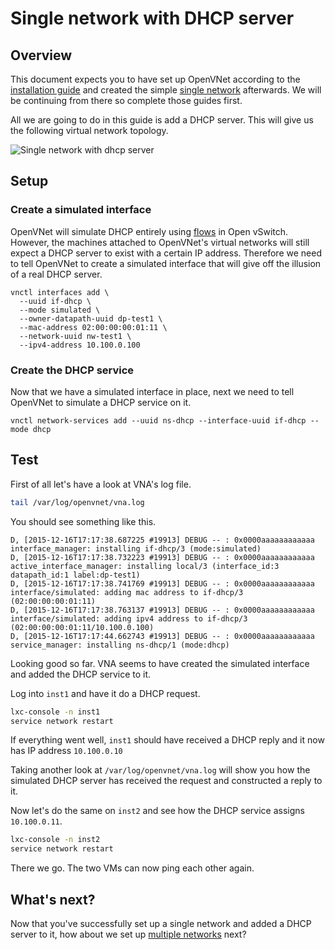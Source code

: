 # Single network with DHCP server

## Overview

This document expects you to have set up OpenVNet according to the [installation guide](../installation) and created the simple [single network](single-network) afterwards. We will be continuing from there so complete those guides first.

All we are going to do in this guide is add a DHCP server. This will give us the following virtual network topology.

![Single network with dhcp server](img/single-network-dhcp.png)

## Setup

### Create a simulated interface

OpenVNet will simulate DHCP entirely using [flows](../jargon-dictionary#flow) in Open vSwitch. However, the machines attached to OpenVNet's virtual networks will still expect a DHCP server to exist with a certain IP address. Therefore we need to tell OpenVNet to create a simulated interface that will give off the illusion of a real DHCP server.

```
vnctl interfaces add \
  --uuid if-dhcp \
  --mode simulated \
  --owner-datapath-uuid dp-test1 \
  --mac-address 02:00:00:00:01:11 \
  --network-uuid nw-test1 \
  --ipv4-address 10.100.0.100
```

### Create the DHCP service

Now that we have a simulated interface in place, next we need to tell OpenVNet to simulate a DHCP service on it.

```
vnctl network-services add --uuid ns-dhcp --interface-uuid if-dhcp --mode dhcp
```

## Test

First of all let's have a look at VNA's log file.

```bash
tail /var/log/openvnet/vna.log
```

You should see something like this.

```
D, [2015-12-16T17:17:38.687225 #19913] DEBUG -- : 0x0000aaaaaaaaaaaa interface_manager: installing if-dhcp/3 (mode:simulated)
D, [2015-12-16T17:17:38.732223 #19913] DEBUG -- : 0x0000aaaaaaaaaaaa active_interface_manager: installing local/3 (interface_id:3 datapath_id:1 label:dp-test1)
D, [2015-12-16T17:17:38.741769 #19913] DEBUG -- : 0x0000aaaaaaaaaaaa interface/simulated: adding mac address to if-dhcp/3 (02:00:00:00:01:11)
D, [2015-12-16T17:17:38.763137 #19913] DEBUG -- : 0x0000aaaaaaaaaaaa interface/simulated: adding ipv4 address to if-dhcp/3 (02:00:00:00:01:11/10.100.0.100)
D, [2015-12-16T17:17:44.662743 #19913] DEBUG -- : 0x0000aaaaaaaaaaaa service_manager: installing ns-dhcp/1 (mode:dhcp)
```

Looking good so far. VNA seems to have created the simulated interface and added the DHCP service to it.

Log into `inst1` and have it do a DHCP request.

```bash
lxc-console -n inst1
service network restart
```

If everything went well, `inst1` should have received a DHCP reply and it now has IP address `10.100.0.10`

Taking another look at `/var/log/openvnet/vna.log` will show you how the simulated DHCP server has received the request and constructed a reply to it.

Now let's do the same on `inst2` and see how the DHCP service assigns `10.100.0.11`.

```bash
lxc-console -n inst2
service network restart
```

There we go. The two VMs can now ping each other again.

## What's next?

Now that you've successfully set up a single network and added a DHCP server to it, how about we set up [multiple networks](two-networks) next?
